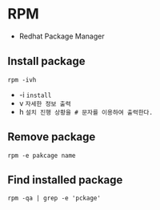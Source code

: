 # RPM
- Redhat Package Manager

## Install package
```
rpm -ivh
```
- -i `install`
- v `자세한 정보 출력`
- h `설치 진행 상황을 # 문자를 이용하여 출력한다.`

## Remove package
```
rpm -e pakcage name
```

## Find installed package
```
rpm -qa | grep -e 'pckage'
```